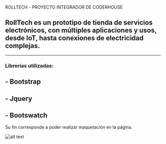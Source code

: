 ROLLTECH - PROYECTO INTEGRADOR DE CODERHOUSE

## RollTech es un prototipo de tienda de servicios electrónicos, con múltiples aplicaciones y usos, desde IoT, hasta conexiones de electricidad complejas.

-------------
### Librerías utilizadas:
## - Bootstrap
## - Jquery
## - Bootswatch

Su fin corresponde a poder realizar maquetación en la página.

![alt text](https://github.com/santimigueles/ecommerce-coderhouse/blob/master/final.gif)

